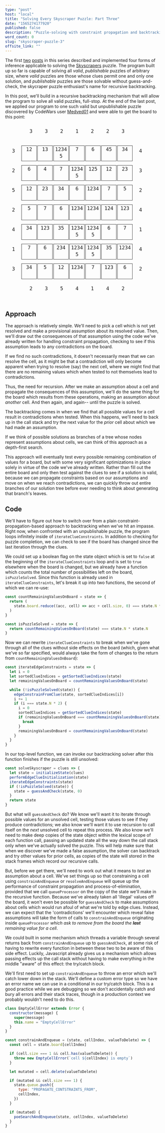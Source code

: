 ```yaml
---
type: "post"
host: "local"
title: "Solving Every Skyscraper Puzzle: Part Three"
date: "1565274177920"
published: false
description: "Puzzle-solving with constraint propagation and backtracking search in Javascript. Covers recursive backtracking and its optimization."
word_count: 0
slug: "skyscraper-puzzle-3"
offsite_link: ""
---
```


<style>
td {border: none; padding: 0px; text-align: center; display: inline-block; margin: 1px; }
.md_table {margin: 5px auto; font-family: "IBM Plex Mono", monospace; text-align: center; border-collapse: separate;}
@media (max-width: 700px) {
  .md_table {
    font-size: 0.9em;
  }
}
.small td { width: 1.5em; height: 1.5em;}
.large td { width: 3em; height: 3em; padding-top: 0.75em;}
@media (max-width: 700px) {
  .large {
    font-size: 0.8em;
  }
}
.smalltext .border {
  font-size: 1em;
  padding-top: 0.1em;
  line-height: 22px;
}
@media (max-width: 700px) {
  .smalltext {
    line-height: 15px;
    font-size: 0.3em;
  }
  .smalltext .border {
    line-height: 12px;
  }
}
.border {border: 1px solid #313131;}
.dark {background-color: rgb(230, 230, 235);}
.green {color: darkgreen;}
.red {color: red;}
.sequence-list {font-family: "IBM Plex Mono", monospace; display: flex; flex-direction: column; align-items: center; }

</style>

The first [two](/writing/skyscraper-puzzle-1) [posts](/writing/skyscraper-puzzle-2) in this series described and implemented four forms of inference applicable to solving the [Skyscrapers](https://www.conceptispuzzles.com/index.aspx?uri=puzzle/skyscrapers) puzzle. The program built up so far is capable of solving all _valid_, _publishable_ puzzles of arbitrary size, where _valid_ puzzles are those whose clues permit one and only one solution, and _publishable_ puzzles are those solvable without guess-and-check, the skycraper puzzle enthusiast's name for recursive backtracking.

In this post, we'll build in a recursive backtracking mechanism that will allow the program to solve all valid puzzles, full-stop. At the end of the last post, we applied our program to one such valid but unpublishable puzzle discovered by CodeWars user [Medved01](https://www.codewars.com/users/medved01) and were able to get the board to this point:

<table class="md_table large smalltext">
  <tbody>
  <tr>
    <td> </td>
    <td>3</td>
    <td>3</td>
    <td>2</td>
    <td>1</td>
    <td>2</td>
    <td>2</td>
    <td>3</td>
    <td> </td>
  </tr>
  <tr>
    <td>3</td>
    <td class="border">12</td>
    <td class="border">13</td>
    <td class="border">12345</td>
    <td class="border">7</td>
    <td class="border">6</td>
    <td class="border">45</td>
    <td class="border">34</td>
    <td>4</td>
  </tr>
  <tr>
    <td>2</td>
    <td class="border">6</td>
    <td class="border">4</td>
    <td class="border">7</td>
    <td class="border">12345</td>
    <td class="border">125</td>
    <td class="border">12</td>
    <td class="border">23</td>
    <td>3</td>
  </tr>
  <tr>
    <td>5</td>
    <td class="border">12</td>
    <td class="border">23</td>
    <td class="border">34</td>
    <td class="border">6</td>
    <td class="border">1234</td>
    <td class="border">7</td>
    <td class="border">5</td>
    <td>2</td>
  </tr>
  <tr>
    <td>2</td>
    <td class="border">5</td>
    <td class="border">7</td>
    <td class="border">6</td>
    <td class="border">1234</td>
    <td class="border">1234</td>
    <td class="border">124</td>
    <td class="border">123</td>
    <td>4</td>
  </tr>
  <tr>
    <td>4</td>
    <td class="border">34</td>
    <td class="border">123</td>
    <td class="border">35</td>
    <td class="border">12345</td>
    <td class="border">12345</td>
    <td class="border">6</td>
    <td class="border">7</td>
    <td>1</td>
  </tr>
  <tr>
    <td>1</td>
    <td class="border">7</td>
    <td class="border">6</td>
    <td class="border">234</td>
    <td class="border">12345</td>
    <td class="border">12345</td>
    <td class="border">35</td>
    <td class="border">1234</td>
    <td>4</td>
  </tr>
  <tr>
    <td>3</td>
    <td class="border">34</td>
    <td class="border">5</td>
    <td class="border">12</td>
    <td class="border">1234</td>
    <td class="border">7</td>
    <td class="border">123</td>
    <td class="border">6</td>
    <td>2</td>
  </tr>
  <tr>
    <td></td>
    <td>2</td>
    <td>3</td>
    <td>5</td>
    <td>4</td>
    <td>1</td>
    <td>4</td>
    <td>2</td>
    <td> </td>
  </tr>
</tbody>
</table>

## Approach

The approach is relatively simple. We'll need to pick a cell which is not yet resolved and make a provisional assumption about its resolved value. Then, we'll draw out the consequences of that assumption using the code we've already written for handling constraint propagation, checking to see if this assumption leads to any contradictions on the board.

If we find no such contradictions, it doesn't necessarily mean that we can resolve the cell, as it might be that a contradiction will only become apparent when trying to resolve (say) the next cell, where we might find that there are no remaining values which when tested to not themselves lead to contradictions.

Thus, the need for recursion. After we make an assumption about a cell and propagate the consequences of this assumption, we'll do the same thing for the board which results from these operations, making an assumption about _another_ cell. And then again, and again-- until the puzzle is solved.

The backtracking comes in when we find that all possible values for a cell result in contradictions when tested. When this happens, we'll need to back up in the call stack and try the next value for the _prior_ cell about which we had made an assumption.

If we think of possible solutions as branches of a tree whose nodes represent assumptions about cells, we can think of this approach as a depth-first search.

This approach will eventually test every possible remaining combination of values for a board, but with some very significant optimizations in place solely in virtue of the code we've already written. Rather than fill out the entire board and only then test against the clues to see if a solution is valid, because we can propagate constraints based on our assumptions and move on when we reach contradictions, we can quickly throw out entire branches of our solution tree before ever needing to think about generating that branch's leaves.

## Code

We'll have to figure out how to switch over from a plain constraint-propagation-based approach to backtracking when we've hit an impasse. Right now, when confronted with an unpublishable puzzle, the program loops infinitely inside of `iterateClueConstraints`. In addition to checking for puzzle completion, we can check to see if the board has changed since the last iteration through the clues.

We could set up a boolean flag on the state object which is set to `false` at the beginning of the `iterateClueConstraints` loop and is set to `true` elsewhere when the board is changed, but we already have a function which counts the total number of possibilities left on the board, `isPuzzleSolved`. Since this function is already used in `iterateClueConstraints`, let's break it up into two functions, the second of which we can re-use:

```js
const countRemainingValuesOnBoard = state => {
  return (
    state.board.reduce((acc, cell) => acc + cell.size, 0) === state.N * state.N
  )
}

const isPuzzleSolved = state => {
  return countRemainingValuesOnBoard(state) === state.N * state.N
}
```

Now we can rewrite `iterateClueConstraints` to break when we've gone through all of the clues without side effects on the board (which, given what we've so far specified, would always take the form of changes to the return from `countRemainingValuesOnBoard`):

```js
const iterateEdgeConstraints = state => {
  let i = 0
  let sortedClueIndices = getSortedClueIndices(state)
  let remainingValuesOnBoard = countRemainingValuesOnBoard(state)

  while (!isPuzzleSolved(state)) {
    edgeConstrainFromClue(state, sortedClueIndices[i])
    i += 1
    if (i === state.N * 2) {
      i = 0
      sortedClueIndices = getSortedClueIndices(state)
      if (remainingValuesOnBoard === countRemainingValuesOnBoard(state)) {
        break
      }
      remainingValuesOnBoard = countRemainingValuesOnBoard(state)
    }
  }
}
```

In our top-level function, we can invoke our backtracking solver after this function finishes if the puzzle is still unsolved:

```js
const solveSkyscraper = clues => {
  let state = initializeState(clues)
  performEdgeClueInitialization(state)
  iterateEdgeConstraints(state)
  if (!isPuzzleSolved(state)) {
    state = guessAndCheck(state, 0)
  }
  return state
}
```

But what will `guessAndCheck` do? We know we'll want it to iterate through possible values for an unsolved cell, testing those values to see if they produce contradictions; we also know we'll want it to use recursion to call itself on the _next_ unsolved cell to repeat this process. We also know we'll need to make deep copies of the state object within the lexical scope of each function call, passing an updated state all the way down the call stack only when we've actually solved the puzzle. This will help make sure that when we discover we've made a false assumption, the solver can backtrack and try other values for prior cells, as copies of the state will stored in the stack frames which record our recursive calls.

But, before we get there, we'll need to work out what it means to _test_ an assumption about a cell. We've set things up so that constraining a cell using `constrainAndEnqueue` or `resolveAndEnqueue` will queue up the performance of constraint propagation and process-of-elimination, provided that we call `queueProcessor` on the copy of the state we'll make in the recursive function. Because we've already taken all 'illegal' values off the board, it won't even be possible for `guessAndCheck` to make assumptions about cells which would run afoul of what we're told by edge clues. Instead, we can expect that the 'contradictions' we'll encounter which reveal false assumptions will take the form of calls to `constrainAndEnqueue` originating inside `queueProcessor` _which ask to remove from the board the **last** remaining value for a cell_.

We could built in some mechanism which threads a variable through several returns back from `constrainAndEnqueue` up to `guessAndCheck`, at some risk of having to rewrite every function in between these two to be aware of this side effect. Luckily, Javascript already gives us a mechanism which allows passing effects up the call stack without having to make everything in the middle "aware" of this effect: the try/catch block.

We'll first need to set up `constrainAndEnqueue` to throw an error which we'll catch lower down in the stack. We'll define a custom error type so we have an error name we can use in a conditional in our try/catch block. This is a good practice while we are debugging so we don't accidentally catch and bury all errors and their stack traces, though in a production context we probably wouldn't need to do this.

```js
class EmptyCellError extends Error {
  constructor(message) {
    super(message)
    this.name = "EmptyCellError"
  }
}

const constrainAndEnqueue = (state, cellIndex, valueToDelete) => {
  const cell = state.board[cellIndex]

  if (cell.size === 1 && cell.has(valueToDelete)) {
    throw new EmptyCellError(`cell ${cellIndex} is empty`)
  }

  let mutated = cell.delete(valueToDelete)

  if (mutated && cell.size === 1) {
    state.queue.push({
      type: "PROPAGATE_CONTSTRAINTS_FROM",
      cellIndex,
    })
  }

  if (mutated) {
    poeSearchAndEnqueue(state, cellIndex, valueToDelete)
  }
}
```
